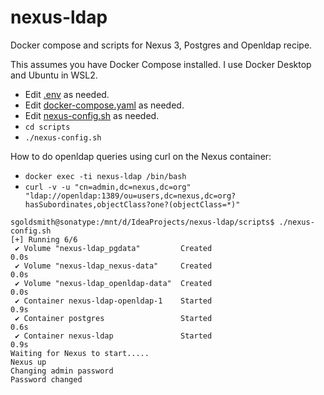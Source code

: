 # nexus-ldap
Docker compose and scripts for Nexus 3, Postgres and Openldap recipe.

This assumes you have Docker Compose installed. I use Docker Desktop and Ubuntu in WSL2.

* Edit [.env](.env) as needed.
* Edit [docker-compose.yaml](docker-compose.yaml) as needed.
* Edit [nexus-config.sh](scripts%2Fnexus-config.sh) as needed.
* `cd scripts`
*  `./nexus-config.sh`

How to do openldap queries using curl on the Nexus container:
* `docker exec -ti nexus-ldap /bin/bash`
* `curl -v -u "cn=admin,dc=nexus,dc=org" "ldap://openldap:1389/ou=users,dc=nexus,dc=org?hasSubordinates,objectClass?one?(objectClass=*)"`

```
sgoldsmith@sonatype:/mnt/d/IdeaProjects/nexus-ldap/scripts$ ./nexus-config.sh
[+] Running 6/6
 ✔ Volume "nexus-ldap_pgdata"         Created                                                          0.0s
 ✔ Volume "nexus-ldap_nexus-data"     Created                                                          0.0s
 ✔ Volume "nexus-ldap_openldap-data"  Created                                                          0.0s
 ✔ Container nexus-ldap-openldap-1    Started                                                          0.9s
 ✔ Container postgres                 Started                                                          0.6s
 ✔ Container nexus-ldap               Started                                                          0.9s
Waiting for Nexus to start.....
Nexus up
Changing admin password
Password changed
```
